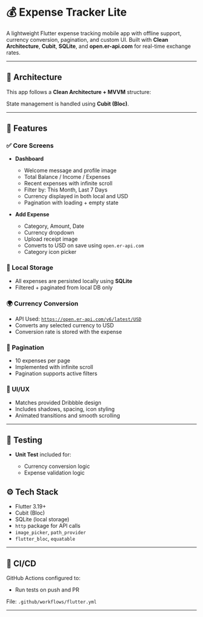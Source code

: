 # 💰 Expense Tracker Lite

A lightweight Flutter expense tracking mobile app with offline support, currency conversion, pagination, and custom UI. Built with **Clean Architecture**, **Cubit**, **SQLite**, and **open.er-api.com** for real-time exchange rates.

---

## 🧠 Architecture

This app follows a **Clean Architecture + MVVM** structure:

State management is handled using **Cubit (Bloc)**.

---

## 🧩 Features

### ✅ Core Screens

* **Dashboard**

  * Welcome message and profile image
  * Total Balance / Income / Expenses
  * Recent expenses with infinite scroll
  * Filter by: This Month, Last 7 Days
  * Currency displayed in both local and USD
  * Pagination with loading + empty state

* **Add Expense**

  * Category, Amount, Date
  * Currency dropdown
  * Upload receipt image
  * Converts to USD on save using `open.er-api.com`
  * Category icon picker

### 💾 Local Storage

* All expenses are persisted locally using **SQLite**
* Filtered + paginated from local DB only

### 🌍 Currency Conversion

* API Used: [`https://open.er-api.com/v6/latest/USD`](https://open.er-api.com/v6/latest/USD)
* Converts any selected currency to USD
* Conversion rate is stored with the expense

### 📑 Pagination

* 10 expenses per page
* Implemented with infinite scroll
* Pagination supports active filters

### 🎨 UI/UX

* Matches provided Dribbble design
* Includes shadows, spacing, icon styling
* Animated transitions and smooth scrolling

---

## 🧪 Testing

* **Unit Test** included for:

  * Currency conversion logic
  * Expense validation logic



## ⚙️ Tech Stack

* Flutter 3.19+
* Cubit (Bloc)
* SQLite (local storage)
* `http` package for API calls
* `image_picker`, `path_provider`
* `flutter_bloc`, `equatable`

---

## 🚀 CI/CD

GitHub Actions configured to:

* Run tests on push and PR

File: `.github/workflows/flutter.yml`

---

